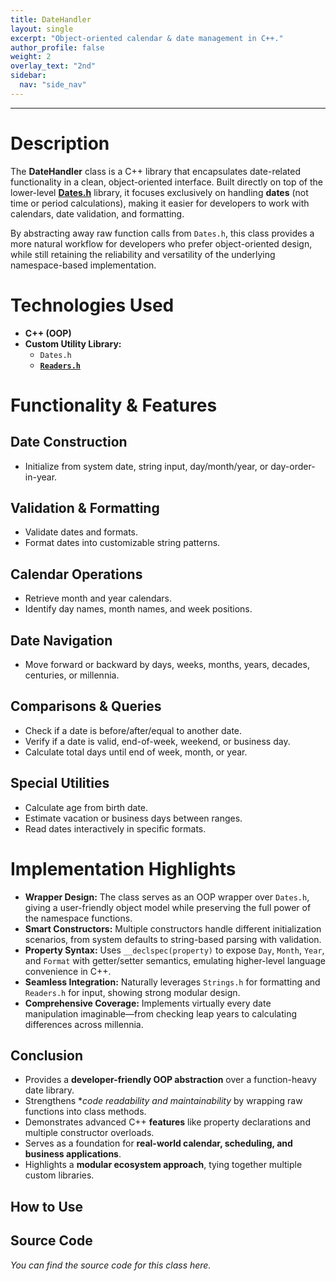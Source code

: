 ```yaml
---
title: DateHandler
layout: single
excerpt: "Object-oriented calendar & date management in C++."
author_profile: false
weight: 2
overlay_text: "2nd"
sidebar:
  nav: "side_nav"
---
```

---
# Description
The **DateHandler** class is a C++ library that encapsulates date-related functionality in a clean, object-oriented interface. Built directly on top of the lower-level [**Dates.h**](/CppLibs/Dates/) library, it focuses exclusively on handling **dates** (not time or period calculations), making it easier for developers to work with calendars, date validation, and formatting.

By abstracting away raw function calls from `Dates.h`, this class provides a more natural workflow for developers who prefer object-oriented design, while still retaining the reliability and versatility of the underlying namespace-based implementation.

# Technologies Used
- **C++ (OOP)**
- **Custom Utility Library:**
  - `Dates.h`
  - [**`Readers.h`**](/CppLibs/Readers/)

# Functionality & Features
## Date Construction
  - Initialize from system date, string input, day/month/year, or day-order-in-year.

## Validation & Formatting
  - Validate dates and formats.
  - Format dates into customizable string patterns.

## Calendar Operations
  - Retrieve month and year calendars.
  - Identify day names, month names, and week positions.

## Date Navigation
  - Move forward or backward by days, weeks, months, years, decades, centuries, or millennia.

## Comparisons & Queries
  - Check if a date is before/after/equal to another date.
  - Verify if a date is valid, end-of-week, weekend, or business day.
  - Calculate total days until end of week, month, or year.

## Special Utilities
  - Calculate age from birth date.
  - Estimate vacation or business days between ranges.
  - Read dates interactively in specific formats.

# Implementation Highlights
  - **Wrapper Design:** The class serves as an OOP wrapper over `Dates.h`, giving a user-friendly object model while preserving the full power of the namespace functions.
  - **Smart Constructors:** Multiple constructors handle different initialization scenarios, from system defaults to string-based parsing with validation.
  - **Property Syntax:** Uses `__declspec(property)` to expose `Day`, `Month`, `Year`, and `Format` with getter/setter semantics, emulating higher-level language convenience in C++.
  - **Seamless Integration:** Naturally leverages `Strings.h` for formatting and `Readers.h` for input, showing strong modular design.
  - **Comprehensive Coverage:** Implements virtually every date manipulation imaginable—from checking leap years to calculating differences across millennia.

## Conclusion
  - Provides a **developer-friendly OOP abstraction** over a function-heavy date library.
  - Strengthens **code readability and maintainability* by wrapping raw functions into class methods.
  - Demonstrates advanced C++ **features** like property declarations and multiple constructor overloads.
  - Serves as a foundation for **real-world calendar, scheduling, and business applications**.
  - Highlights a **modular ecosystem approach**, tying together multiple custom libraries.

## How to Use

## Source Code
*You can find the source code for this class here.*
